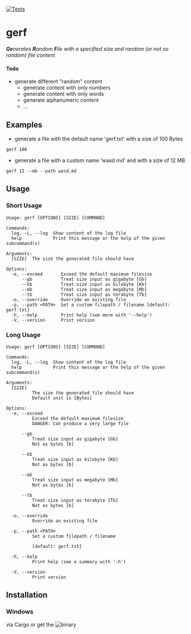 [![Tests](https://github.com/Phydon/gerf/actions/workflows/rust.yml/badge.svg)](https://github.com/Phydon/gerf/actions/workflows/rust.yml)


# gerf

***Ge**nerates **R**andom **F**ile with a specified size and random (or not so random) file content*


#### Todo

- generate different "random" content
  - generate content with only numbers
  - generate content with only words
  - generate alphanumeric content
  - ...


## Examples

- generate a file with the default name 'gerf.txt' with a size of 100 Bytes

```shell
gerf 100     
```

- generate a file with a custom name 'wasd.md' and with a size of 12 MB

```shell
gerf 12 --mb --path wasd.md    
```


## Usage

### Short Usage

```
Usage: gerf [OPTIONS] [SIZE] [COMMAND]

Commands:
  log, -L, --log  Show content of the log file
  help            Print this message or the help of the given subcommand(s)

Arguments:
  [SIZE]  The size the generated file should have

Options:
  -e, --exceed       Exceed the default maximum filesize
      --gb           Treat size input as gigabyte [Gb]
      --kb           Treat size input as kilobyte [Kb]
      --mb           Treat size input as megabyte [Mb]
      --tb           Treat size input as terabyte [Tb]
  -o, --override     Override an existing file
  -p, --path <PATH>  Set a custom filepath / filename [default: gerf.txt]
  -h, --help         Print help (see more with '--help')
  -V, --version      Print version    
```

### Long Usage

```
Usage: gerf [OPTIONS] [SIZE] [COMMAND]

Commands:
  log, -L, --log  Show content of the log file
  help            Print this message or the help of the given subcommand(s)

Arguments:
  [SIZE]
          The size the generated file should have
          Default unit is [Bytes]

Options:
  -e, --exceed
          Exceed the default maximum filesize
          DANGER: Can produce a very large file

      --gb
          Treat size input as gigabyte [Gb]
          Not as bytes [b]

      --kb
          Treat size input as kilobyte [Kb]
          Not as bytes [b]

      --mb
          Treat size input as megabyte [Mb]
          Not as bytes [b]

      --tb
          Treat size input as terabyte [Tb]
          Not as bytes [b]

  -o, --override
          Override an existing file

  -p, --path <PATH>
          Set a custom filepath / filename

          [default: gerf.txt]

  -h, --help
          Print help (see a summary with '-h')

  -V, --version
          Print version    
```

## Installation

### Windows

via Cargo or get the ![binary](https://github.com/Phydon/gerf/releases)

